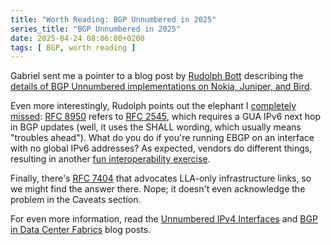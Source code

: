 ```yaml
---
title: "Worth Reading: BGP Unnumbered in 2025"
series_title: "BGP Unnumbered in 2025"
date: 2025-04-24 08:06:00+0200
tags: [ BGP, worth reading ]
---
```

Gabriel sent me a pointer to a blog post by [Rudolph Bott](https://blog.bott.im/about/) describing the [details of BGP Unnumbered implementations on Nokia, Juniper, and Bird](https://blog.bott.im/bgp-unnumbered-in-2025-same-idea-different-implementations/).

Even more interestingly, Rudolph points out the elephant I [completely missed](https://blog.ipspace.net/2022/11/bgp-unnumbered-duct-tape/): [RFC 8950](https://www.rfc-editor.org/rfc/rfc8950.html) refers to [RFC 2545](https://www.rfc-editor.org/rfc/rfc2545#section-3), which requires a GUA IPv6 next hop in BGP updates (well, it uses the SHALL wording, which usually means "troubles ahead"). What do you do if you're running EBGP on an interface with no global IPv6 addresses? As expected, vendors do different things, resulting in another [fun interoperability exercise](/2025/04/evpn-symmetric-irb-arp/).

Finally, there's [RFC 7404](https://datatracker.ietf.org/doc/html/rfc7404) that advocates LLA-only infrastructure links, so we might find the answer there. Nope; it doesn't even acknowledge the problem in the Caveats section.

For even more information, read the [Unnumbered IPv4 Interfaces](/series/unnumbered-interfaces/) and [BGP in Data Center Fabrics](/series/dcbgp/) blog posts.
